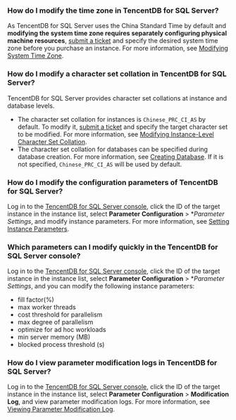 ### How do I modify the time zone in TencentDB for SQL Server?
As TencentDB for SQL Server uses the China Standard Time by default and **modifying the system time zone requires separately configuring physical machine resources**, [submit a ticket](https://console.cloud.tencent.com/workorder/category) and specify the desired system time zone before you purchase an instance. For more information, see [Modifying System Time Zone](https://intl.cloud.tencent.com/document/product/238/50257).

### How do I modify a character set collation in TencentDB for SQL Server?
TencentDB for SQL Server provides character set collations at instance and database levels.
- The character set collation for instances is `Chinese_PRC_CI_AS` by default. To modify it, [submit a ticket](https://console.cloud.tencent.com/workorder/category) and specify the target character set to be modified. For more information, see [Modifying Instance-Level Character Set Collation](https://intl.cloud.tencent.com/document/product/238/50258).
- The character set collation for databases can be specified during database creation. For more information, see [Creating Database](https://www.tencentcloud.com/document/product/238/35780). If it is not specified, `Chinese_PRC_CI_AS` will be used by default.

### How do I modify the configuration parameters of TencentDB for SQL Server?
Log in to the [TencentDB for SQL Server console](https://console.cloud.tencent.com/sqlserver), click the ID of the target instance in the instance list, select **Parameter Configuration** > **Parameter Settings*, and modify instance parameters. For more information, see [Setting Instance Parameters](https://www.tencentcloud.com/document/product/238/41609).

### Which parameters can I modify quickly in the TencentDB for SQL Server console?
Log in to the [TencentDB for SQL Server console](https://console.cloud.tencent.com/sqlserver), click the ID of the target instance in the instance list, select **Parameter Configuration** > **Parameter Settings*, and you can modify the following instance parameters:
- fill factor(%)
- max worker threads
- cost threshold for parallelism
- max degree of parallelism
- optimize for ad hoc workloads
- min server memory (MB)
- blocked process threshold (s)

[](id:CSXGLS)
### How do I view parameter modification logs in TencentDB for SQL Server?
Log in to the [TencentDB for SQL Server console](https://console.cloud.tencent.com/sqlserver), click the ID of the target instance in the instance list, select **Parameter Configuration** > **Modification Log**, and view parameter modification logs. For more information, see [Viewing Parameter Modification Log](https://intl.cloud.tencent.com/document/product/238/41610).

